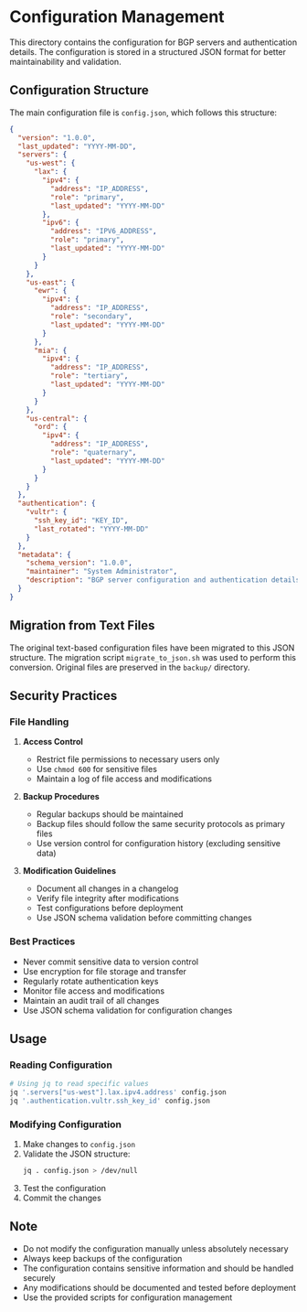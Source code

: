 # Configuration Management

This directory contains the configuration for BGP servers and authentication details. The configuration is stored in a structured JSON format for better maintainability and validation.

## Configuration Structure

The main configuration file is `config.json`, which follows this structure:

```json
{
  "version": "1.0.0",
  "last_updated": "YYYY-MM-DD",
  "servers": {
    "us-west": {
      "lax": {
        "ipv4": {
          "address": "IP_ADDRESS",
          "role": "primary",
          "last_updated": "YYYY-MM-DD"
        },
        "ipv6": {
          "address": "IPV6_ADDRESS",
          "role": "primary",
          "last_updated": "YYYY-MM-DD"
        }
      }
    },
    "us-east": {
      "ewr": {
        "ipv4": {
          "address": "IP_ADDRESS",
          "role": "secondary",
          "last_updated": "YYYY-MM-DD"
        }
      },
      "mia": {
        "ipv4": {
          "address": "IP_ADDRESS",
          "role": "tertiary",
          "last_updated": "YYYY-MM-DD"
        }
      }
    },
    "us-central": {
      "ord": {
        "ipv4": {
          "address": "IP_ADDRESS",
          "role": "quaternary",
          "last_updated": "YYYY-MM-DD"
        }
      }
    }
  },
  "authentication": {
    "vultr": {
      "ssh_key_id": "KEY_ID",
      "last_rotated": "YYYY-MM-DD"
    }
  },
  "metadata": {
    "schema_version": "1.0.0",
    "maintainer": "System Administrator",
    "description": "BGP server configuration and authentication details"
  }
}
```

## Migration from Text Files

The original text-based configuration files have been migrated to this JSON structure. The migration script `migrate_to_json.sh` was used to perform this conversion. Original files are preserved in the `backup/` directory.

## Security Practices

### File Handling
1. **Access Control**
   - Restrict file permissions to necessary users only
   - Use `chmod 600` for sensitive files
   - Maintain a log of file access and modifications

2. **Backup Procedures**
   - Regular backups should be maintained
   - Backup files should follow the same security protocols as primary files
   - Use version control for configuration history (excluding sensitive data)

3. **Modification Guidelines**
   - Document all changes in a changelog
   - Verify file integrity after modifications
   - Test configurations before deployment
   - Use JSON schema validation before committing changes

### Best Practices
- Never commit sensitive data to version control
- Use encryption for file storage and transfer
- Regularly rotate authentication keys
- Monitor file access and modifications
- Maintain an audit trail of all changes
- Use JSON schema validation for configuration changes

## Usage

### Reading Configuration
```bash
# Using jq to read specific values
jq '.servers["us-west"].lax.ipv4.address' config.json
jq '.authentication.vultr.ssh_key_id' config.json
```

### Modifying Configuration
1. Make changes to `config.json`
2. Validate the JSON structure:
   ```bash
   jq . config.json > /dev/null
   ```
3. Test the configuration
4. Commit the changes

## Note
- Do not modify the configuration manually unless absolutely necessary
- Always keep backups of the configuration
- The configuration contains sensitive information and should be handled securely
- Any modifications should be documented and tested before deployment
- Use the provided scripts for configuration management
